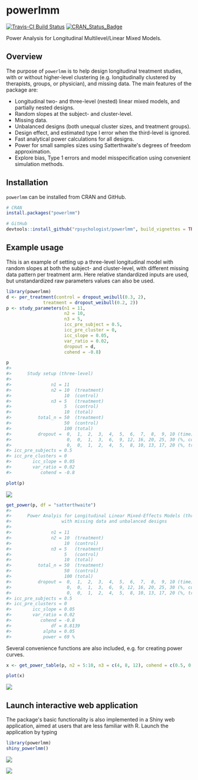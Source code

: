 <!-- README.md is generated from README.Rmd. Please edit that file -->
powerlmm
========

[![Travis-CI Build Status](https://travis-ci.org/rpsychologist/powerlmm.svg?branch=master)](https://travis-ci.org/rpsychologist/powerlmm) [![CRAN\_Status\_Badge](http://www.r-pkg.org/badges/version/powerlmm)](https://cran.r-project.org/package=powerlmm)

Power Analysis for Longitudinal Multilevel/Linear Mixed Models.

Overview
--------

The purpose of `powerlmm` is to help design longitudinal treatment studies, with or without higher-level clustering (e.g. longitudinally clustered by therapists, groups, or physician), and missing data. The main features of the package are:

-   Longitudinal two- and three-level (nested) linear mixed models, and partially nested designs.
-   Random slopes at the subject- and cluster-level.
-   Missing data.
-   Unbalanced designs (both unequal cluster sizes, and treatment groups).
-   Design effect, and estimated type I error when the third-level is ignored.
-   Fast analytical power calculations for all designs.
-   Power for small samples sizes using Satterthwaite's degrees of freedom approximation.
-   Explore bias, Type 1 errors and model misspecification using convenient simulation methods.

Installation
------------

`powerlmm` can be installed from CRAN and GitHub.

``` r
# CRAN
install.packages("powerlmm")

# GitHub
devtools::install_github("rpsychologist/powerlmm", build_vignettes = TRUE)
```

Example usage
-------------

This is an example of setting up a three-level longitudinal model with random slopes at both the subject- and cluster-level, with different missing data pattern per treatment arm. Here relative standardized inputs are used, but unstandardized raw parameters values can also be used.

``` r
library(powerlmm)
d <- per_treatment(control = dropout_weibull(0.3, 2),
              treatment = dropout_weibull(0.2, 2))
p <- study_parameters(n1 = 11,
                      n2 = 10,
                      n3 = 5,
                      icc_pre_subject = 0.5,
                      icc_pre_cluster = 0,
                      icc_slope = 0.05,
                      var_ratio = 0.02,
                      dropout = d,
                      cohend = -0.8)

p
#> 
#>      Study setup (three-level) 
#> 
#>               n1 = 11
#>               n2 = 10  (treatment)
#>                    10  (control)
#>               n3 = 5   (treatment)
#>                    5   (control)
#>                    10  (total)
#>          total_n = 50  (treatment)
#>                    50  (control)
#>                    100 (total)
#>          dropout =  0,  1,  2,  3,  4,  5,  6,  7,  8,  9, 10 (time)
#>                     0,  0,  1,  3,  6,  9, 12, 16, 20, 25, 30 (%, control)
#>                     0,  0,  1,  2,  4,  5,  8, 10, 13, 17, 20 (%, treatment)
#> icc_pre_subjects = 0.5
#> icc_pre_clusters = 0
#>        icc_slope = 0.05
#>        var_ratio = 0.02
#>           cohend = -0.8
```

``` r
plot(p)
```

![](http://rpsychologist.com/img/powerlmm/README-three-level-setup-1.png)

``` r
get_power(p, df = "satterthwaite")
#> 
#>      Power Analyis for Longitudinal Linear Mixed-Effects Models (three-level)
#>                   with missing data and unbalanced designs 
#> 
#>               n1 = 11
#>               n2 = 10  (treatment)
#>                    10  (control)
#>               n3 = 5   (treatment)
#>                    5   (control)
#>                    10  (total)
#>          total_n = 50  (treatment)
#>                    50  (control)
#>                    100 (total)
#>          dropout =  0,  1,  2,  3,  4,  5,  6,  7,  8,  9, 10 (time)
#>                     0,  0,  1,  3,  6,  9, 12, 16, 20, 25, 30 (%, control)
#>                     0,  0,  1,  2,  4,  5,  8, 10, 13, 17, 20 (%, treatment)
#> icc_pre_subjects = 0.5
#> icc_pre_clusters = 0
#>        icc_slope = 0.05
#>        var_ratio = 0.02
#>           cohend = -0.8
#>               df = 8.8139
#>            alpha = 0.05
#>            power = 69 %
```

Several convenience functions are also included, e.g. for creating power curves.

``` r
x <- get_power_table(p, n2 = 5:10, n3 = c(4, 8, 12), cohend = c(0.5, 0.8))
```

``` r
plot(x)
```

![](http://rpsychologist.com/img/powerlmm/README-three-level-power-curve-1.png)

Launch interactive web application
----------------------------------

The package's basic functionality is also implemented in a Shiny web application, aimed at users that are less familiar with R. Launch the application by typing

``` r
library(powerlmm)
shiny_powerlmm()
```

![](http://rpsychologist.com/img/powerlmm/README-shiny-screenshot1.png)

![](http://rpsychologist.com/img/powerlmm/README-shiny-screenshot2.png)
